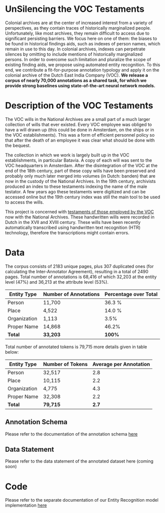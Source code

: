 # UnSilencing the VOC Testaments

Colonial archives are at the center of increased interest from a variety of perspectives, as they contain traces of historically marginalized people. Unfortunately, like most archives, they remain difficult to access due to significant persisting barriers. We focus here on one of them: the biases to be found in historical findings aids, such as indexes of person names, which remain in use to this day. In colonial archives, indexes can perpetrate silences by omitting to include mentions of historically marginalized persons. In order to overcome such limitation and pluralize the scope of existing finding aids, we propose using automated entity recognition. To this end, we contribute a fit-for-purpose annotation typology and apply it on the colonial archive of the Dutch East India Company (VOC). **We release a corpus of nearly 70,000 annotations as a shared task, for which we provide strong baselines using state-of-the-art neural network models.**

# Description of the VOC Testaments

The VOC wills in the National Archives are a small part of a much larger collection of wills that ever existed. Every VOC employee was obliged to have a will drawn up (this could be done in Amsterdam, on the ships or in the VOC establishments). This was a form of efficient personnel policy so that after the death of an employee it was clear what should be done with the bequest. 

The collection in which we work is largely built up in the VOC establishments, in particular Batavia. A copy of each will was sent to the VOC headquarters in Amsterdam. After the disintegration of the VOC at the end of the 18th century, part of these copy wills have been preserved and probably only much later merged into volumes (in Dutch: banden) that are now in the custody of the National Archives. In the 19th century, archivists produced an index to these testaments indexing the name of the male testator. A few years ago these testaments were digitized and can be accessed online but the 19th century index was still the main tool to be used to access the wills.  

This project is concerned with [testaments of those employed by the VOC](https://www.nationaalarchief.nl/onderzoeken/zoekhulpen/voc-oost-indische-testamenten) now with the National Archives. These handwritten wills were recorded in Dutch in the XVII and XVIII century. These wills have been recently automatically transcribed using handwritten text recognition (HTR) technology, therefore the transcriptions might contain errors. 

# Data

The corpus consists of 2183 unique pages, plus 307 duplicated ones (for calculating the Inter-Annotator Agreement), resulting in a total of 2490 pages.
Total number of annotations is 68,416 of which 32,203 at the entity level (47%) and 36,213 at the attribute level (53%). 

**Entity Type**|**Number of Annotations**|**Percentage over Total**|
-------------- | ----------------------- | ----------------------- |
Person         | 11,700                  | 36.3 %                  | 
Place          | 4,522                   | 14.0 %                  |
Organization   | 1,113                   | 3.5%                    |
Proper Name    | 14,868                  | 46.2%                   |
**Total**      | **33,203**              | **100%**                |


Total number of annotated tokens is 79,715 more details given in table below:

**Entity Type**|**Number of Tokens**     |**Average per Annotation**|
-------------- | ----------------------- | ------------------------ |
Person         | 32,517                  | 2.8                      | 
Place          | 10,115                  | 2.2                      |
Organization   | 4,775                   | 4.3                      |
Proper Name    | 32,308                  | 2.2                      |
**Total**      | **79,715**              | **2.7**                  |


## Annotation Schema
Please refer to the documentation of the annotation schema [here](data/README.md)

## Data Statement
Please refer to the data statement of the annotated dataset here (coming soon)

# Code

Please refer to the separate documentation of our Entity Recognition model implementation [here](src/code_documentation.md)
